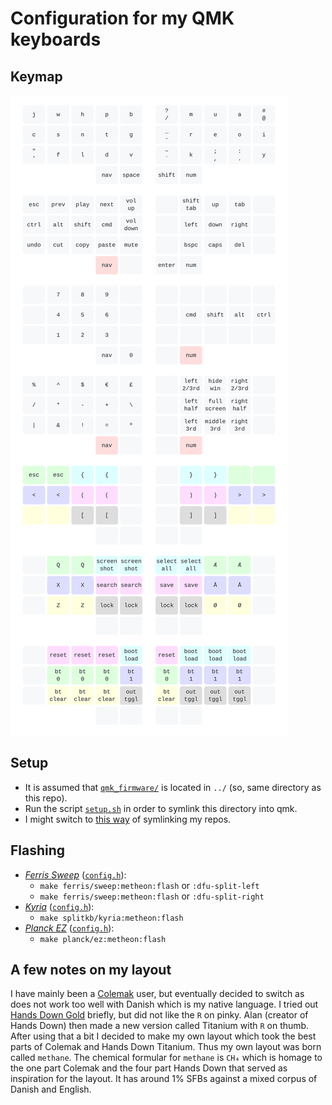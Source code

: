 # Configuration for my QMK keyboards

## Keymap

![](images/keymap.svg)

## Setup

* It is assumed that [`qmk_firmware/`](https://github.com/qmk/qmk_firmware) is located in `../` (so, same directory as this repo).
* Run the script [`setup.sh`](setup.sh) in order to symlink this directory into qmk.
* I might switch to [this way](https://medium.com/@patrick.elmquist/separate-keymap-repo-for-qmk-136ff5a419bd) of symlinking my repos.

## Flashing

* [*Ferris Sweep*](https://github.com/davidphilipbarr/Sweep) ([`config.h`](keyboards/ferris/keymaps/metheon/config.h)):
  * `make ferris/sweep:metheon:flash` or `:dfu-split-left`
  * `make ferris/sweep:metheon:flash` or `:dfu-split-right`
* [*Kyria*](https://splitkb.com) ([`config.h`](keyboards/splitkb/kyria/keymaps/metheon/config.h)):
  * `make splitkb/kyria:metheon:flash`
* [*Planck EZ*](https://ergodox-ez.com/pages/planck) ([`config.h`](keyboards/planck/keymaps/metheon/config.h)):
  * `make planck/ez:metheon:flash`

## A few notes on my layout

I have mainly been a [Colemak](https://colemak.com/) user, but eventually decided to switch as does not work too well with Danish which is my native language. I tried out [Hands Down Gold](https://sites.google.com/alanreiser.com/handsdown/home) briefly, but did not like the `R` on pinky. Alan (creator of Hands Down) then made a new version called Titanium with `R` on thumb. After using that a bit I decided to make my own layout which took the best parts of Colemak and Hands Down Titanium. Thus my own layout was born called `methane`. The chemical formular for `methane` is `CH₄` which is homage to the one part Colemak and the four part Hands Down that served as inspiration for the layout. It has around 1% SFBs against a mixed corpus of Danish and English.